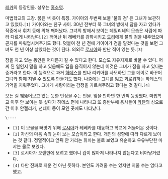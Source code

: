 [레카](%EB%A0%88%EC%B9%B4.md)의 등장인물. 성우는
[홍소영](%ED%99%8D%EC%86%8C%EC%98%81.md).

마법학교의 교장. 붉은 색 옷이 특징. 가이아의 두번째 보물 '불의 검' 은 그녀가 보관하고 있었다.`[1]` 가이아와는 친구 사이. 30년
전부터 쭉 그녀의 방에서 잠을 자고 있다가 작중에서 휘치 등에 의해 깨어났다. 그녀의 방에서 보이는 데일리네의 모습은 사람에 따라 다르게
나타난다.`[2]` 깨어난 뒤 레베카를 감화시키고
[도리](%EB%8F%84%EB%A6%AC%28%EB%A0%88%EC%B9%B4%29.md)에게 불의 검을 내주었으며 곤지를
파워업시켜주기도 했다. 덧붙여 천 년 전에 가이아가 검을 맡겼다는 것을 보면 그녀도 천 년 이상 살았다는 것이 된다. 의외로
[로시아](%EB%A1%9C%EC%8B%9C%EC%95%84.md)와 만난 적이 있는 듯.`[3]`

잠을 자고 있는 동안은 어디든지 갈 수 있다고 한다. 모습도 자유자재로 바꿀 수 있다. 어찌 된 일인지 말을 하고 있음에도 입을 움직이지
않는데 이것은 그녀가 잠을 자고 있다는 증거라고 한다. 이 능력으로 과거
[하데스](%ED%95%98%EB%8D%B0%EC%8A%A4%28%EB%A0%88%EC%B9%B4%29.md)를 만나 리키아를 사모하던
그를 메이로 바꾸어 그녀와 함께 지낼 수 있도록 만들기도 했다. 나중에는 그녀를 잃고 괴로워하는 하데스의 기억을 지워주었다. 그에게
사랑이라는 감정을 가르쳐주려고 했다는 것 같다.`[4]`

모든 걸 꿰뚫어보고 있는 듯한 인상을 주는 인물. 잊을 만하면 한 번씩 등장했다. 마법학교 이후 안 보이는 듯 싶다가 하데스 편에 나타나고
또 종반부에 용사들이 [카탄](%EC%B9%B4%ED%83%84%28%EB%A0%88%EC%B9%B4%29.md)의 성으로 간 이후
안젤리카, 선데이 등이 모인 곳에도 나타났다.

`\----`

  * `[1]` 이 보물을 빼앗기 위해 [로시아](%EB%A1%9C%EC%8B%9C%EC%95%84.md)가 레베카를 대동하고 학교에 쳐들어온 것이다.
  * `[2]` 자신의 마음 속의 눈이 보는 모습이라고 한다. 개인의 성향에 따라 다르게 보이는 것 같다. 정열적이고 앞뒤 안 가리는 휘치는 불로 보였고 유순하고 우유부단한 마샤는 물로 보였다.
  * `[3]` 로시아가 오랜만에 보려고 했더니 겁이 많아져 나타나지 않는다고 비아냥거렸다.
  * `[4]` 다만 진짜로 지운 건 아닌 듯하다. 본인도 가려줄 수는 있지만 지울 수는 없다고 했고.

